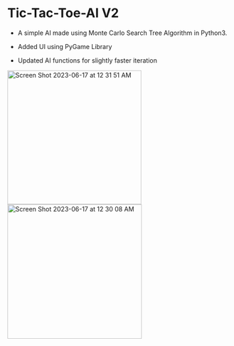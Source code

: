 # Tic-Tac-Toe-AI V2

- A simple AI made using Monte Carlo Search Tree Algorithm in Python3. 

- Added UI using PyGame Library 

- Updated AI functions for slightly faster iteration 


<img width="301" alt="Screen Shot 2023-06-17 at 12 31 51 AM" src="https://github.com/NitishGupta2306/Tic-Tac-Toe-AI/assets/76141111/d0ac658c-cb39-420a-bf7d-13e944fac67c"> 

<img width="302" alt="Screen Shot 2023-06-17 at 12 30 08 AM" src="https://github.com/NitishGupta2306/Tic-Tac-Toe-AI/assets/76141111/793da37c-d1c3-489a-997d-6eefbd159c57">
